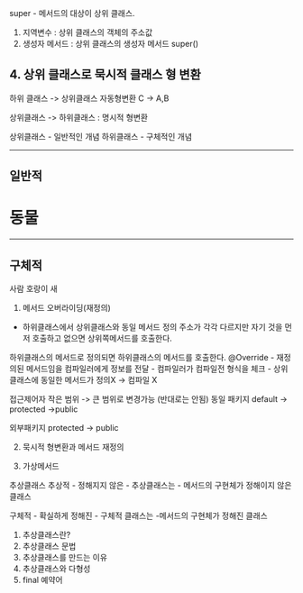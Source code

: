 super - 메서드의 대상이 상위 클래스.
  1) 지역변수 : 상위 클래스의 객체의 주소값
  2) 생성자 메서드 : 상위 클래스의 생성자 메서드
     super()

## 4. 상위 클래스로 묵시적 클래스 형 변환
하위 클래스 -> 상위클래스 자동형변환
C -> A,B

상위클래스 -> 하위클래스 : 명시적 형변환


상위클래스 - 일반적인 개념
하위클래스 - 구체적인 개념

------
일반적
------
동물
=============
------
구체적
-----
사람
호랑이
새






1. 메서드 오버라이딩(재정의)
- 하위클래스에서 상위클래스와 동일 메서드 정의
주소가 각각 다르지만 자기 것을 먼저 호출하고 없으면 상위쪽메서드를 호출한다. 

하위클래스의 메서드로 정의되면 하위클래스의 메서드를 호출한다.
@Override - 재정의된 메서드임을 컴파일러에게 정보를 전달
              - 컴파일러가 컴파일전 형식을 체크
              - 상위클래스에 동일한 메서드가 정의X -> 컴파일 X

접근제어자
  작은 범위  -> 큰 범위로 변경가능 (반대로는 안됨)
  동일 패키지
  default -> protected ->public

  외부패키지
  protected -> public
  

2. 묵시적 형변환과 메서드 재정의

3. 가상메서드




추상클래스
추상적 - 정해지지 않은
    - 추상클래스는 - 메서드의 구현체가 정해이지 않은 클래스

구체적 - 확실하게 정해진
    - 구체적 클래스는 -메서드의 구현체가 정해진 클래스
1. 추상클래스란?
2. 추상클래스 문법
3. 추상클래스를 만드는 이유
4. 추상클래스와 다형성
5. final 예약어